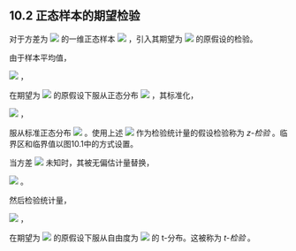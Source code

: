 ## 10.2 正态样本的期望检验


对于方差为 <img src="http://latex.codecogs.com/gif.latex?\sigma^{2}" style="border:none;"> 的一维正态样本 <img src="http://latex.codecogs.com/gif.latex?x_1,\ldots,x_n" style="border:none;"> ，引入其期望为 <img src="http://latex.codecogs.com/gif.latex?\mu" style="border:none;"> 的原假设的检验。  

由于样本平均值，  

 <img src="http://latex.codecogs.com/gif.latex?$$\hat{\mu}=\frac{1}{n}\sum_{i=1}^{n}x_i$$" style="border:none;"> ，  
 
在期望为 <img src="http://latex.codecogs.com/gif.latex?\mu" style="border:none;"> 的原假设下服从正态分布 <img src="http://latex.codecogs.com/gif.latex?N(\mu,\frac{\sigma^{2}}{n})" style="border:none;"> ，其标准化，  

 <img src="http://latex.codecogs.com/gif.latex?$$z=\frac{\hat{\mu}-\mu}{\sqrt{\frac{\sigma^{2}}{n}}}$$" style="border:none;"> ，  
 
服从标准正态分布 <img src="http://latex.codecogs.com/gif.latex?N(0,1)" style="border:none;"> 。使用上述 <img src="http://latex.codecogs.com/gif.latex?z" style="border:none;"> 作为检验统计量的假设检验称为 *z-检验* 。临界区和临界值以图10.1中的方式设置。  

当方差 <img src="http://latex.codecogs.com/gif.latex?\sigma^{2}" style="border:none;"> 未知时，其被无偏估计量替换，  

 <img src="http://latex.codecogs.com/gif.latex?\hat{\sigma}^{2}=\frac{1}{n-1}\sum_{i=1}^{n}(x_i-\hat{\mu})^{2}" style="border:none;"> 。  
 
然后检验统计量，  

 <img src="http://latex.codecogs.com/gif.latex?t=\frac{\hat{\mu}-\mu}{\sqrt{\frac{\hat{\sigma}^{2}}{n}}}" style="border:none;"> ，  
 
在期望为 <img src="http://latex.codecogs.com/gif.latex?\mu" style="border:none;"> 的原假设下服从自由度为 <img src="http://latex.codecogs.com/gif.latex?n-1" style="border:none;"> 的 t-分布。这被称为 *t-检验* 。




